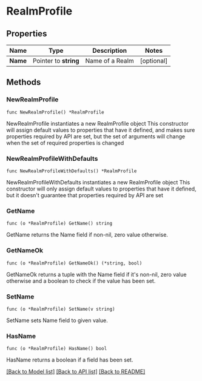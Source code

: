 # RealmProfile

## Properties

Name | Type | Description | Notes
------------ | ------------- | ------------- | -------------
**Name** | Pointer to **string** | Name of a Realm | [optional] 

## Methods

### NewRealmProfile

`func NewRealmProfile() *RealmProfile`

NewRealmProfile instantiates a new RealmProfile object
This constructor will assign default values to properties that have it defined,
and makes sure properties required by API are set, but the set of arguments
will change when the set of required properties is changed

### NewRealmProfileWithDefaults

`func NewRealmProfileWithDefaults() *RealmProfile`

NewRealmProfileWithDefaults instantiates a new RealmProfile object
This constructor will only assign default values to properties that have it defined,
but it doesn't guarantee that properties required by API are set

### GetName

`func (o *RealmProfile) GetName() string`

GetName returns the Name field if non-nil, zero value otherwise.

### GetNameOk

`func (o *RealmProfile) GetNameOk() (*string, bool)`

GetNameOk returns a tuple with the Name field if it's non-nil, zero value otherwise
and a boolean to check if the value has been set.

### SetName

`func (o *RealmProfile) SetName(v string)`

SetName sets Name field to given value.

### HasName

`func (o *RealmProfile) HasName() bool`

HasName returns a boolean if a field has been set.


[[Back to Model list]](../README.md#documentation-for-models) [[Back to API list]](../README.md#documentation-for-api-endpoints) [[Back to README]](../README.md)


